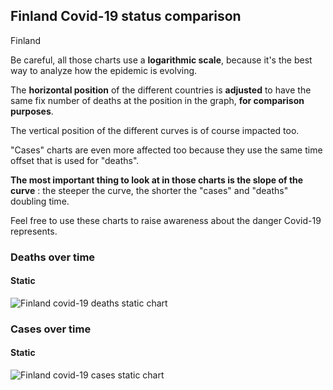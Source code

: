 ## Finland Covid-19 status comparison 

Finland



Be careful, all those charts use a **logarithmic scale**, because it's the best way to analyze how the epidemic is evolving.
 
The **horizontal position** of the different countries is **adjusted** to have the same fix number of deaths at the position in the graph, **for comparison purposes**.

The vertical position of the different curves is of course impacted too.

"Cases" charts are even more affected too because they use the same time offset that is used for "deaths".

**The most important thing to look at in those charts is the slope of the curve** : the steeper the curve, the shorter the "cases" and "deaths" doubling time.

Feel free to use these charts to raise awareness about the danger Covid-19 represents. 


 
### Deaths over time
 
#### Static
![Finland covid-19 deaths static chart](https://raw.githubusercontent.com/madlag/coronavirus_study/master/notebooks/graphs/2020-03-28/countries/Finland/2020-03-28_Finland_deaths.png "Finland covid-19 deaths static chart")   

 
### Cases over time
 
#### Static
![Finland covid-19 cases static chart](https://raw.githubusercontent.com/madlag/coronavirus_study/master/notebooks/graphs/2020-03-28/countries/Finland/2020-03-28_Finland_cases.png "Finland covid-19 cases static chart")   

